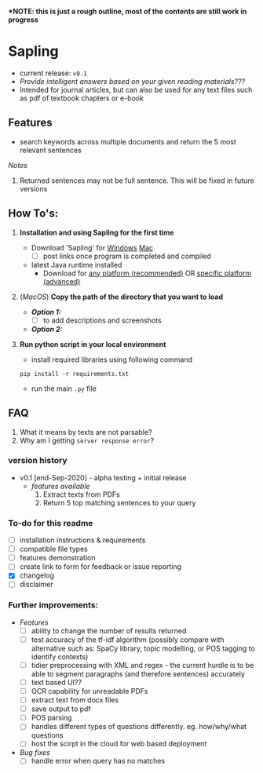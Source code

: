 **\*NOTE: this is just a rough outline, most of the contents are still work in progress**

# Sapling 
- current release: `v0.1`
- *Provide intelligent answers based on your given reading materials???*
- Intended for journal articles, but can also be used for any text files such as pdf of textbook chapters or e-book

## Features
- search keywords across multiple documents and return the 5 most relevant sentences

*Notes*
1. Returned sentences may not be full sentence. This will be fixed in future versions


## How To's:
1. **Installation and using Sapling for the first time**	
	- Download 'Sapling' for [Windows]() [Mac]()
		- [ ] post links once program is completed and compiled

	- latest Java runtime installed 
		- Download for [any platform (recommended)](https://java.com/en/download/) OR [specific platform (advanced)](https://java.com/en/download/manual.jsp)

2. (*MacOS*) **Copy the path of the directory that you want to load**
	- ***Option 1:***
		- [ ] to add descriptions and screenshots

	- ***Option 2:***

3. **Run python script in your local environment**
	- install required libraries using following command
	```
	pip install -r requirements.txt
	```
	- run the main `.py` file

## FAQ
1. What it means by texts are not parsable?
2. Why am I getting `server response error`?

### version history
- v0.1 [end-Sep-2020] - alpha testing + initial release
	- *features available*
		1. Extract texts from PDFs
		2. Return 5 top matching sentences to your query


### To-do for this readme
- [ ] installation instructions & requirements
- [ ] compatible file types
- [ ] features demonstration
- [ ] create link to form for feedback or issue reporting 
- [x] changelog
- [ ] disclaimer

### Further improvements:
- *Features*
	- [ ] ability to change the number of results returned
	- [ ] test accuracy of the tf-idf algorithm (possibly compare with alternative such as: SpaCy library, topic modelling, or POS tagging to identify contexts)
	- [ ] tidier preprocessing with XML and regex - the current hurdle is to be able to segment paragraphs (and therefore sentences) accurately
	- [ ] text based UI??
	- [ ] OCR capability for unreadable PDFs
	- [ ] extract text from docx files
	- [ ] save output to pdf
	- [ ] POS parsing
	- [ ] handles different types of questions differently. eg. how/why/what questions
	- [ ] host the scirpt in the cloud for web based deployment

- *Bug fixes*
	- [ ] handle error when query has no matches